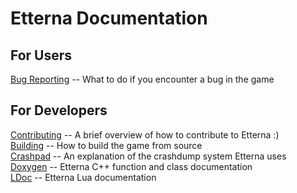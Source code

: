 # Etterna Documentation
## For Users

[Bug Reporting](Bugreporting.md) -- What to do if you encounter a bug in the game


## For Developers
[Contributing](Contributing.md) -- A brief overview of how to contribute to Etterna :)<br>
[Building](Building.md) -- How to build the game from source<br>
[Crashpad](Crashpad.md) -- An explanation of the crashdump system Etterna uses<br>
[Doxygen](doxygen/html/index.html) -- Etterna C++ function and class documentation<br>
[LDoc](ldoc/index.html) -- Etterna Lua documentation